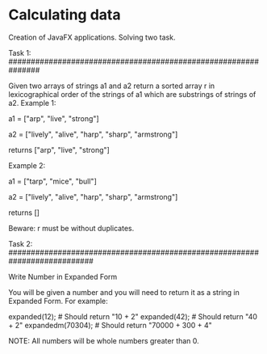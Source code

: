 # Calculating data
Creation of JavaFX applications. Solving two task.

Task 1:
###############################################################

Given two arrays of strings a1 and a2 return a sorted array r in lexicographical order of the strings of a1 which are substrings of strings of a2.
Example 1:

a1 = ["arp", "live", "strong"]

a2 = ["lively", "alive", "harp", "sharp", "armstrong"]

returns ["arp", "live", "strong"]

Example 2:

a1 = ["tarp", "mice", "bull"]

a2 = ["lively", "alive", "harp", "sharp", "armstrong"]

returns []

Beware: r must be without duplicates.

Task 2:
###########################################################################

Write Number in Expanded Form

You will be given a number and you will need to return it as a string in Expanded Form. For example:

expanded(12); # Should return "10 + 2"
expanded(42); # Should return "40 + 2"
expandedm(70304); # Should return "70000 + 300 + 4"

NOTE: All numbers will be whole numbers greater than 0.
